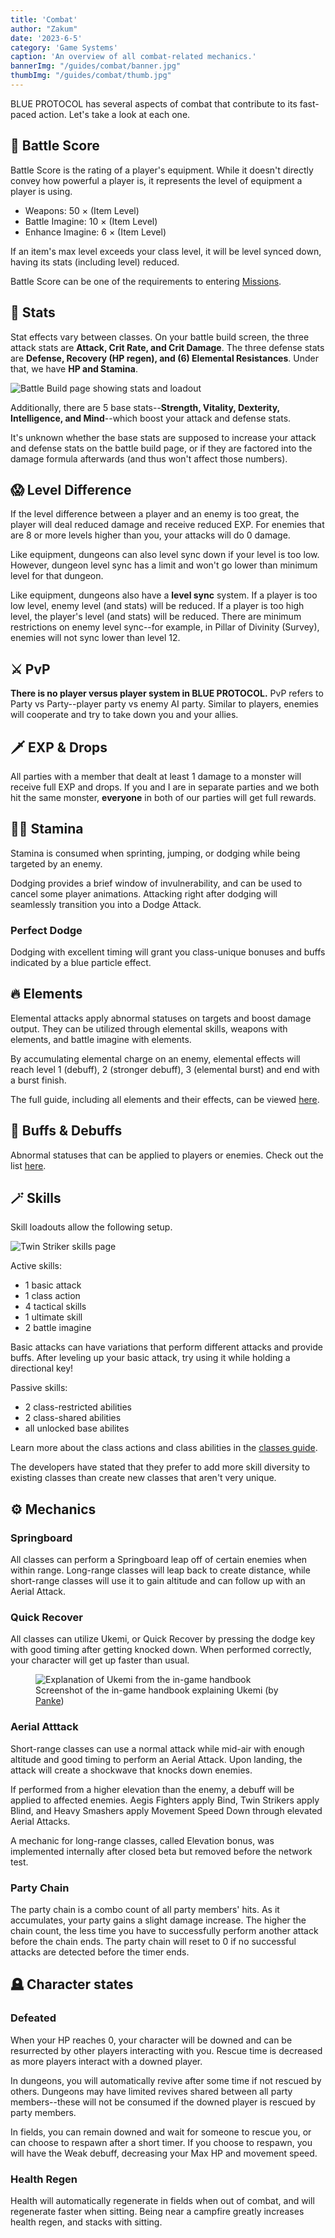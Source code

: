 ```yaml
---
title: 'Combat'
author: "Zakum"
date: '2023-6-5'
category: 'Game Systems'
caption: 'An overview of all combat-related mechanics.'
bannerImg: "/guides/combat/banner.jpg"
thumbImg: "/guides/combat/thumb.jpg"
---
```


<script>
    import StickyNote from '$lib/components/StickyNote.svelte';
    import StatsTable from '$lib/components/guides/StatsTable.svelte';
    import LevelDifferenceTable from '$lib/components/guides/LevelDifferenceTable.svelte';
</script>

BLUE PROTOCOL has several aspects of combat that contribute to its fast-paced action. Let's take a look at each one.

## 💯 Battle Score
Battle Score is the rating of a player's equipment. While it doesn't directly convey how powerful a player is, it represents the level of equipment a player is using.

- Weapons: 50 × (Item Level)
- Battle Imagine: 10 × (Item Level)
- Enhance Imagine: 6 × (Item Level)

If an item's max level exceeds your class level, it will be level synced down, having its stats (including level) reduced.

Battle Score can be one of the requirements to entering [Missions](/guides/missions).

## 🧮 Stats
Stat effects vary between classes. On your battle build screen, the three attack stats are **Attack, Crit Rate, and Crit Damage**. The three defense stats are **Defense, Recovery (HP regen), and (6) Elemental Resistances**. Under that, we have **HP and Stamina**.

<img src="https://cdn.discordapp.com/attachments/862600196704829443/1092825223226732555/image.png" alt="Battle Build page showing stats and loadout">

Additionally, there are 5 base stats--**Strength, Vitality, Dexterity, Intelligence, and Mind**--which boost your attack and defense stats. 

<StatsTable />

<StickyNote type="note">
    It's unknown whether the base stats are supposed to increase your attack and defense stats on the battle build page, or if they are factored into the damage formula afterwards (and thus won't affect those numbers).
</StickyNote>

## 😱 Level Difference 
If the level difference between a player and an enemy is too great, the player will deal reduced damage and receive reduced EXP. For enemies that are 8 or more levels higher than you, your attacks will do 0 damage. 

<LevelDifferenceTable />

Like equipment, dungeons can also level sync down if your level is too low. However, dungeon level sync has a limit and won't go lower than minimum level for that dungeon.

Like equipment, dungeons also have a **level sync** system. If a player is too low level, enemy level (and stats) will be reduced. If a player is too high level, the player's level (and stats) will be reduced. There are minimum restrictions on enemy level sync--for example, in Pillar of Divinity (Survey), enemies will not sync lower than level 12.

## ⚔️ PvP
**There is no player versus player system in BLUE PROTOCOL.** PvP refers to Party vs Party--player party vs enemy AI party. Similar to players, enemies will cooperate and try to take down you and your allies.

## 🗡️ EXP & Drops
All parties with a member that dealt at least 1 damage to a monster will receive full EXP and drops. If you and I are in separate parties and we both hit the same monster, **everyone** in both of our parties will get full rewards.

## 🏃‍♀️ Stamina
Stamina is consumed when sprinting, jumping, or dodging while being targeted by an enemy. 

Dodging provides a brief window of invulnerability, and can be used to cancel some player animations. Attacking right after dodging will seamlessly transition you into a Dodge Attack.

### Perfect Dodge
Dodging with excellent timing will grant you class-unique bonuses and buffs indicated by a blue particle effect. <!-- Increased damage, guaranteed crit? -->

## 🔥 Elements
Elemental attacks apply abnormal statuses on targets and boost damage output. They can be utilized through elemental skills, weapons with elements, and battle imagine with elements. 

By accumulating elemental charge on an enemy, elemental effects will reach level 1 (debuff), 2 (stronger debuff), 3 (elemental burst) and end with a burst finish.

The full guide, including all elements and their effects, can be viewed [here](/guides/elements).

## 💪 Buffs & Debuffs
Abnormal statuses that can be applied to players or enemies. Check out the list [here](/guides/abnormal-statuses).

## 🪄 Skills
Skill loadouts allow the following setup. 

<img src="https://cdn.discordapp.com/attachments/862607211981045781/1092070007413940244/image.png" alt="Twin Striker skills page">

Active skills: 
- 1 basic attack
- 1 class action
- 4 tactical skills
- 1 ultimate skill
- 2 battle imagine

<StickyNote type="tip">
    Basic attacks can have variations that perform different attacks and provide buffs. After leveling up your basic attack, try using it while holding a directional key!
</StickyNote>

Passive skills: 
- 2 class-restricted abilities
- 2 class-shared abilities
- all unlocked base abilites

Learn more about the class actions and class abilities in the [classes guide](/guides/classes).

The developers have stated that they prefer to add more skill diversity to existing classes than create new classes that aren't very unique.

## ⚙️ Mechanics

### Springboard 
All classes can perform a Springboard leap off of certain enemies when within range. Long-range classes will leap back to create distance, while short-range classes will use it to gain altitude and can follow up with an Aerial Attack.

### Quick Recover
All classes can utilize Ukemi, or Quick Recover by pressing the dodge key with good timing after getting knocked down. When performed correctly, your character will get up faster than usual.

<figure>
    <img src="/guides/combat/ukemi by panke.jpg" alt="Explanation of Ukemi from the in-game handbook">
    <figcaption>Screenshot of the in-game handbook explaining Ukemi (by <a href="https://twitter.com/panke219/status/1643933953190154243" rel="noopener nofollow noreferrer" target="_blank">Panke</a>)</figcaption>
</figure>


### Aerial Atttack
Short-range classes can use a normal attack while mid-air with enough altitude and good timing to perform an Aerial Attack. Upon landing, the attack will create a shockwave that knocks down enemies. 

If performed from a higher elevation than the enemy, a debuff will be applied to affected enemies. Aegis Fighters apply Bind, Twin Strikers apply Blind, and Heavy Smashers apply Movement Speed Down through elevated Aerial Attacks.

<StickyNote type="note">
    A mechanic for long-range classes, called Elevation bonus, was implemented internally after closed beta but removed before the network test.
</StickyNote>

### Party Chain
The party chain is a combo count of all party members' hits. As it accumulates, your party gains a slight damage increase. The higher the chain count, the less time you have to successfully perform another attack before the chain ends. The party chain will reset to 0 if no successful attacks are detected before the timer ends.

## 🪦 Character states
### Defeated
When your HP reaches 0, your character will be downed and can be resurrected by other players interacting with you. Rescue time is decreased as more players interact with a downed player.

In dungeons, you will automatically revive after some time if not rescued by others. Dungeons may have limited revives shared between all party members--these will not be consumed if the downed player is rescued by party members.

In fields, you can remain downed and wait for someone to rescue you, or can choose to respawn after a short timer. If you choose to respawn, you will have the Weak debuff, decreasing your Max HP and movement speed.

### Health Regen
Health will automatically regenerate in fields when out of combat, and will regenerate faster when sitting. Being near a campfire greatly increases health regen, and stacks with sitting.